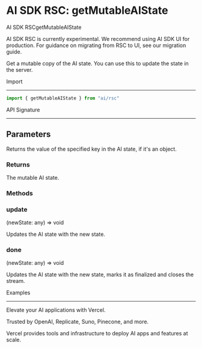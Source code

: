 # AI SDK RSC: getMutableAIState

AI SDK RSCgetMutableAIState

AI SDK RSC is currently experimental. We recommend using AI SDK UI for production. For guidance on migrating from RSC to UI, see our migration guide.

Get a mutable copy of the AI state. You can use this to update the state in the server.

Import

-----------------

```ts
import { getMutableAIState } from "ai/rsc"
```

API Signature

-----------------

## Parameters

Returns the value of the specified key in the AI state, if it's an object.

### Returns

The mutable AI state.

### Methods

### update

(newState: any) => void

Updates the AI state with the new state.

### done

(newState: any) => void

Updates the AI state with the new state, marks it as finalized and closes the stream.

Examples

-----------------

Elevate your AI applications with Vercel.

Trusted by OpenAI, Replicate, Suno, Pinecone, and more.

Vercel provides tools and infrastructure to deploy AI apps and features at scale.
